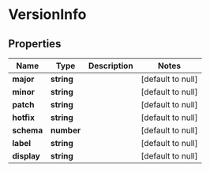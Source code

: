 # VersionInfo

## Properties
Name | Type | Description | Notes
------------ | ------------- | ------------- | -------------
**major** | **string** |  | [default to null]
**minor** | **string** |  | [default to null]
**patch** | **string** |  | [default to null]
**hotfix** | **string** |  | [default to null]
**schema** | **number** |  | [default to null]
**label** | **string** |  | [default to null]
**display** | **string** |  | [default to null]



